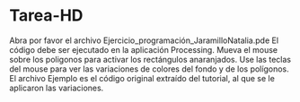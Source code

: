 # Tarea-HD
Abra por favor el archivo Ejercicio_programación_JaramilloNatalia.pde 
El código debe ser ejecutado en la aplicación Processing.
Mueva el mouse sobre los poligonos para activar los rectángulos anaranjados.
Use las teclas del mouse para ver las variaciones de colores del fondo y de los polígonos.
El archivo Ejemplo es el código original extraído del tutorial, al que se le aplicaron las variaciones.
